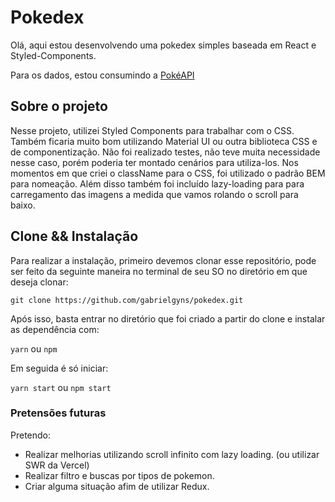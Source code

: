 # Pokedex

Olá, aqui estou desenvolvendo uma pokedex simples baseada em React e Styled-Components.

Para os dados, estou consumindo a [PokéAPI](https://pokeapi.co/)

## Sobre o projeto

Nesse projeto, utilizei Styled Components para trabalhar com o CSS. Também ficaria muito bom utilizando Material UI ou outra biblioteca CSS e de componentização. Não foi realizado testes, não teve muita necessidade nesse caso, porém poderia ter montado cenários para utiliza-los. Nos momentos em que criei o className para o CSS, foi utilizado o padrão BEM para nomeação. Além disso também foi incluído lazy-loading para para carregamento das imagens a medida que vamos rolando o scroll para baixo.

## Clone && Instalação

Para realizar a instalação, primeiro devemos clonar esse repositório, pode ser feito da seguinte maneira no terminal de seu SO no diretório em que deseja clonar:

``git clone https://github.com/gabrielgyns/pokedex.git``

Após isso, basta entrar no diretório que foi criado a partir do clone e instalar as dependência com:

``yarn`` ou ``npm``

Em seguida é só iniciar:

``yarn start`` ou ``npm start``

### Pretensões futuras
Pretendo:
- Realizar melhorias utilizando scroll infinito com lazy loading. (ou utilizar SWR da Vercel)
- Realizar filtro e buscas por tipos de pokemon.
- Criar alguma situação afim de utilizar Redux.
